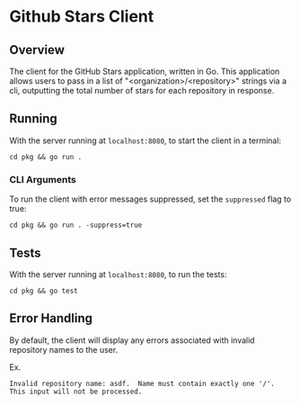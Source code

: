 # Github Stars Client

## Overview
The client for the GitHub Stars application, written in Go.  This application allows users
to pass in a list of "\<organization>/\<repository>" strings via a cli, outputting the total number
of stars for each repository in response.

## Running
With the server running at `localhost:8080`, to start the client in a terminal:
```
cd pkg && go run .
```
### CLI Arguments
To run the client with error messages suppressed, set the `suppressed` flag to true:
```
cd pkg && go run . -suppress=true
```

## Tests
With the server running at `localhost:8080`, to run the tests:
```
cd pkg && go test
```

## Error Handling
By default, the client will display any errors associated with invalid repository names to the user.

Ex.
```
Invalid repository name: asdf.  Name must contain exactly one '/'.  This input will not be processed.
```
